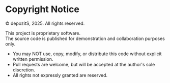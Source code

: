 # Copyright Notice

© depozitS, 2025. All rights reserved.

This project is proprietary software.  
The source code is published for demonstration and collaboration purposes only.

- You may NOT use, copy, modify, or distribute this code without explicit written permission.
- Pull requests are welcome, but will be accepted at the author's sole discretion.
- All rights not expressly granted are reserved.